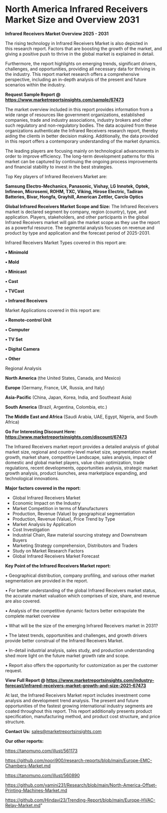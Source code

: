 # North America Infrared Receivers Market Size and Overview 2031

<Strong> Infrared Receivers Market Overview 2025 - 2031</strong>

The rising technology in Infrared Receivers Market is also depicted in this research report. Factors that are boosting the growth of the market, and giving a positive push to thrive in the global market is explained in detail.

Furthermore, the report highlights on emerging trends, significant drivers, challenges, and opportunities, providing all necessary data for thriving in the industry. This report market research offers a comprehensive perspective, including an in-depth analysis of the present and future scenarios within the industry.

<strong>Request Sample Report @ <a href=https://www.marketreportsinsights.com/sample/67473>https://www.marketreportsinsights.com/sample/67473</a></strong>

The market overview included in this report provides information from a wide range of resources like government organizations, established companies, trade and industry associations, industry brokers and other such regulatory and non-regulatory bodies. The data acquired from these organizations authenticate the Infrared Receivers research report, thereby aiding the clients in better decision making. Additionally, the data provided in this report offers a contemporary understanding of the market dynamics.

The leading players are focusing mainly on technological advancements in order to improve efficiency. The long-term development patterns for this market can be captured by continuing the ongoing process improvements and financial stability to invest in the best strategies.

Top Key players of Infrared Receivers Market are:

<strong>Samsung Electro-Mechanics, Panasonic, Vishay, LG Innotek, Optek, Infineon, Microsemi, ROHM, TXC, Viking, Hirose Electric, Tadiran Batteries, Bivar, Hongfa, Grayhill, American Zettler, Carclo Optics</strong>

<strong><b>Global Infrared Receivers Market Scope and Size:</b></strong>
The Infrared Receivers market is declared segment by company, region (country), type, and application. Players, stakeholders, and other participants in the global Infrared Receivers market will gain the market scope as they use the report as a powerful resource. The segmental analysis focuses on revenue and product by type and application and the forecast period of 2025-2031.

Infrared Receivers Market Types covered in this report are:

<strong>• Minimold

• Mold

• Minicast

• Cast

• TVCast

• Infrared Receivers</strong>

Market Applications covered in this report are:

<strong>• Remote-control Unit

• Computer

• TV Set

• Digital Camera

• Other</strong> 

Regional Analysis

<strong>North America</strong> (the United States, Canada, and Mexico)

<strong>Europe</strong> (Germany, France, UK, Russia, and Italy)

<strong>Asia-Pacific</strong> (China, Japan, Korea, India, and Southeast Asia)

<strong>South America</strong> (Brazil, Argentina, Colombia, etc.)

<strong>The Middle East and Africa</strong> (Saudi Arabia, UAE, Egypt, Nigeria, and South Africa)

<strong>Go For Interesting Discount Here: <a href=https://www.marketreportsinsights.com/discount/67473>https://www.marketreportsinsights.com/discount/67473</a></strong>

The Infrared Receivers market report provides a detailed analysis of global market size, regional and country-level market size, segmentation market growth, market share, competitive Landscape, sales analysis, impact of domestic and global market players, value chain optimization, trade regulations, recent developments, opportunities analysis, strategic market growth analysis, product launches, area marketplace expanding, and technological innovations.

<strong><b>Major factors covered in the report:</b></strong>
<ul>
  <li>Global Infrared Receivers Market </li>
  <li>Economic Impact on the Industry</li>
  <li>Market Competition in terms of Manufacturers</li>
  <li>Production, Revenue (Value) by geographical segmentation</li>
  <li>Production, Revenue (Value), Price Trend by Type</li>
  <li>Market Analysis by Application</li>
  <li>Cost Investigation</li>
  <li>Industrial Chain, Raw material sourcing strategy and Downstream Buyers</li>
  <li>Marketing Strategy comprehension, Distributors and Traders</li>
  <li>Study on Market Research Factors</li>
  <li>Global Infrared Receivers Market Forecast</li>
</ul>

<strong><b>Key Point of the Infrared Receivers Market report:</b></strong>

• Geographical distribution, company profiling, and various other market segmentation are provided in the report.

• For better understanding of the global Infrared Receivers market status, the accurate market valuation which comprises of size, share, and revenue are also covered.

• Analysis of the competitive dynamic factors better extrapolate the complete market overview

• What will be the size of the emerging Infrared Receivers market in 2031?

• The latest trends, opportunities and challenges, and growth drivers provide better construal of the Infrared Receivers Market.

• In-detail industrial analysis, sales study, and production understanding shed more light on the future market growth rate and scope.

• Report also offers the opportunity for customization as per the customer request.

<strong><b>View Full Report @ <a href=https://www.marketreportsinsights.com/industry-forecast/infrared-receivers-market-growth-and-size-2021-67473>https://www.marketreportsinsights.com/industry-forecast/infrared-receivers-market-growth-and-size-2021-67473</a></b></strong>


At last, the Infrared Receivers Market report includes investment come analysis and development trend analysis. The present and future opportunities of the fastest growing international industry segments are coated throughout this report. This report additionally presents product specification, manufacturing method, and product cost structure, and price structure.

<strong>Contact Us:</strong>
sales@marketreportsinsights.com

<strong>Our other reports:</strong>

<a href=https://tanomuno.com/illust/561173>https://tanomuno.com/illust/561173</a>

<a href=https://github.com/noori900/research-reports/blob/main/Europe-EMC-Chambers-Market.md>https://github.com/noori900/research-reports/blob/main/Europe-EMC-Chambers-Market.md</a>

<a href=https://tanomuno.com/illust/560890>https://tanomuno.com/illust/560890</a>

<a href=https://github.com/yamini231/Research/blob/main/North-America-Offset-Printing-Machines-Market.md>https://github.com/yamini231/Research/blob/main/North-America-Offset-Printing-Machines-Market.md</a>

<a href=https://github.com/Hindavi23/Trending-Report/blob/main/Europe-HVAC-Relay-Market.md>https://github.com/Hindavi23/Trending-Report/blob/main/Europe-HVAC-Relay-Market.md</a>"
